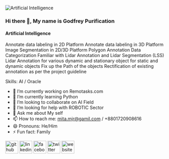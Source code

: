 ![Artificial Intelligence](https://scontent.fdac14-1.fna.fbcdn.net/v/t1.6435-9/90087947_200456851221492_6765108940477825024_n.jpg?stp=dst-jpg_p720x720&_nc_cat=111&ccb=1-7&_nc_sid=e3f864&_nc_ohc=8UXgRue9rhIAX9uu_ed&_nc_ht=scontent.fdac14-1.fna&oh=00_AT96tYY6m22SRbwB57ym1NloAw743FfaVUpFL38Tl9TAPg&oe=63669B8F)
### Hi there 👋, My name is Godfrey Purification
#### Artificial Intelligence


Annotate data labeling in 2D Platform 
Annotate data labeling in 3D Platform
Image Segmentation in 2D/3D Platform 
Polygon Annotation
Data Categorization
Familiar with Lidar Annotation and Lidar Segmentation (LSS)
Lidar Annotation for various dynamic and stationary object for static and dynamic objects
Fix up the Path of the objects
Rectification of existing annotation as per the project guideline

Skills: AI / Oracle

- 🔭 I’m currently working on Remotasks.com 
- 🌱 I’m currently learning Python  
- 👯 I’m looking to collaborate on AI Field 
- 🤔 I’m looking for help with ROBOTIC Sector 
- 💬 Ask me about My self 
- 📫 How to reach me: mita.mjr@gamil.com / +8801720908616 
- 😄 Pronouns: He/Him 
- ⚡ Fun fact: Family 


[<img src='https://cdn.jsdelivr.net/npm/simple-icons@3.0.1/icons/github.svg' alt='github' height='40'>](https://github.com/https://github.com/GodfreyPurification)  [<img src='https://cdn.jsdelivr.net/npm/simple-icons@3.0.1/icons/linkedin.svg' alt='linkedin' height='40'>](https://www.linkedin.com/in/https://www.linkedin.com/in/godfrey-purification-2a6660181//)  [<img src='https://cdn.jsdelivr.net/npm/simple-icons@3.0.1/icons/facebook.svg' alt='facebook' height='40'>](https://www.facebook.com/https://www.facebook.com/godfrey.purification.100)  [<img src='https://cdn.jsdelivr.net/npm/simple-icons@3.0.1/icons/twitter.svg' alt='twitter' height='40'>](https://twitter.com/https://twitter.com/Godfrey60455465)  [<img src='https://cdn.jsdelivr.net/npm/simple-icons@3.0.1/icons/icloud.svg' alt='website' height='40'>](https://www.linkedin.com/in/godfrey-purification-2a6660181/)  

